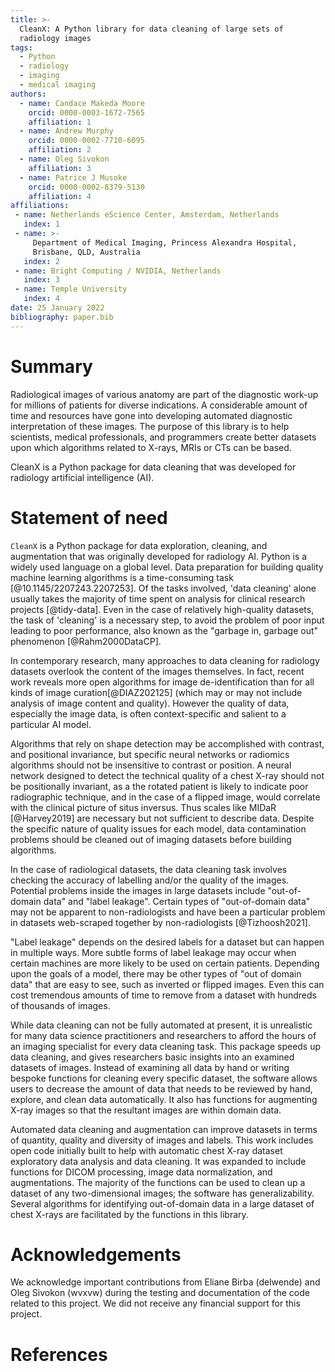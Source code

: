 ```yaml
---
title: >-
  CleanX: A Python library for data cleaning of large sets of
  radiology images
tags:
  - Python
  - radiology
  - imaging
  - medical imaging
authors:
  - name: Candace Makeda Moore
    orcid: 0000-0003-1672-7565
    affiliation: 1
  - name: Andrew Murphy
    orcid: 0000-0002-7710-6095
    affiliation: 2
  - name: Oleg Sivokon
    affiliation: 3
  - name: Patrice J Musoke
    orcid: 0000-0002-8379-5130
    affiliation: 4
affiliations:
 - name: Netherlands eScience Center, Amsterdam, Netherlands
   index: 1
 - name: >-
     Department of Medical Imaging, Princess Alexandra Hospital,
     Brisbane, QLD, Australia
   index: 2
 - name: Bright Computing / NVIDIA, Netherlands
   index: 3
 - name: Temple University
   index: 4
date: 25 January 2022
bibliography: paper.bib
---
```


# Summary


Radiological images of various anatomy are part of the diagnostic
work-up for millions of patients for diverse indications.  A
considerable amount of time and resources have gone into developing
automated diagnostic interpretation of these images.  The purpose of
this library is to help scientists, medical professionals, and
programmers create better datasets upon which algorithms related to
X-rays, MRIs or CTs can be based.

CleanX is a Python package for data cleaning that was developed for
radiology artificial intelligence (AI).


# Statement of need
`CleanX` is a Python package for data exploration, cleaning, and
augmentation that was originally developed for radiology AI.  Python
is a widely used language on a global level.  Data preparation for
building quality machine learning algorithms is a time-consuming task
[@10.1145/2207243.2207253].  Of the tasks involved, 'data cleaning'
alone usually takes the majority of time spent on analysis for
clinical research projects [@tidy-data].  Even in the case of
relatively high-quality datasets, the task of 'cleaning' is a
necessary step, to avoid the problem of poor input leading to poor
performance, also known as the "garbage in, garbage out" phenomenon
[@Rahm2000DataCP].

In contemporary research, many approaches to data cleaning for
radiology datasets overlook the content of the images themselves.
In fact, recent work reveals more open algorithms for image
de-identification than for all kinds of image curation[@DIAZ202125]
(which may or may not include analysis of image content and quality).
However the quality of data, especially the image data, is often
context-specific and salient to a particular AI model.

Algorithms that rely on shape detection may be accomplished with
contrast, and positional invariance, but specific neural networks or
radiomics algorithms should not be insensitive to contrast or
position.  A neural network designed to detect the technical quality
of a chest X-ray should not be positionally invariant, as a the
rotated patient is likely to indicate poor radiographic technique, and
in the case of a flipped image, would correlate with the clinical
picture of situs inversus.  Thus scales like MIDaR [@Harvey2019] are
necessary but not sufficient to describe data.  Despite the specific
nature of quality issues for each model, data contamination
problems should be cleaned out of imaging datasets before building
algorithms.

In the case of radiological datasets, the data cleaning task involves
checking the accuracy of labelling and/or the quality of the images.
Potential problems inside the images in large datasets include
"out-of-domain data" and "label leakage".  Certain types of
"out-of-domain data" may not be apparent to non-radiologists and have
been a particular problem in datasets web-scraped together by
non-radiologists [@Tizhoosh2021].

"Label leakage" depends on the desired labels for a dataset but can
happen in multiple ways.  More subtle forms of label leakage may occur
when certain machines are more likely to be used on certain patients.
Depending upon the goals of a model, there may be other types of "out
of domain data" that are easy to see, such as inverted or flipped
images.  Even this can cost tremendous amounts of time to remove from
a dataset with hundreds of thousands of images.

While data cleaning can not be fully automated at present, it is
unrealistic for many data science practitioners and researchers to
afford the hours of an imaging specialist for every data cleaning
task.  This package speeds up data cleaning, and gives researchers
basic insights into an examined datasets of images.  Instead of
examining all data by hand or writing bespoke functions for cleaning
every specific dataset, the software allows users to decrease the
amount of data that needs to be reviewed by hand, explore, and clean
data automatically.  It also has functions for augmenting X-ray images
so that the resultant images are within domain data.

Automated data cleaning and augmentation can improve datasets in terms
of quantity, quality and diversity of images and labels.  This work
includes open code initially built to help with automatic chest X-ray
dataset exploratory data analysis and data cleaning.  It was expanded
to include functions for DICOM processing, image data normalization,
and augmentations.  The majority of the functions can be used to clean
up a dataset of any two-dimensional images; the software has
generalizability.  Several algorithms for identifying out-of-domain
data in a large dataset of chest X-rays are facilitated by the
functions in this library.


# Acknowledgements

We acknowledge important contributions from Eliane Birba (delwende)
and Oleg Sivokon (wvxvw) during the testing and documentation of the
code related to this project.  We did not receive any financial
support for this project.

# References
